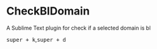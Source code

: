 # CheckBlDomain
A Sublime Text plugin for check if a selected domain is bl

<kbd>super + k</kbd>,<kbd>super + d</kbd>
